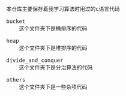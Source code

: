 <pre>
本仓库主要保存着我学习算法时用过的c语言代码

bucket
	这个文件夹下是桶排序的代码

heap
	这个文件夹下是堆排序的代码

divide_and_conquer
	这个文件夹下是分治算法的代码

others
	这个文件夹下是一些杂项代码
</pre>
